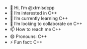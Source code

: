 - 👋 Hi, I’m @xtrnlsdcpp
- 👀 I’m interested in C++
- 🌱 I’m currently learning C++
- 💞️ I’m looking to collaborate on C++
- 📫 How to reach me C++
- 😄 Pronouns: C++
- ⚡ Fun fact: C++

<!---
xtrnlsdcpp/xtrnlsdcpp is a ✨ special ✨ repository because its `README.md` (this file) appears on your GitHub profile.
You can click the Preview link to take a look at your changes.
--->

